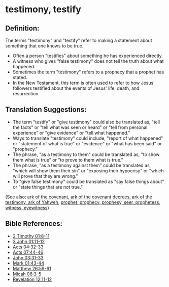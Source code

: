 # testimony, testify #

## Definition: ##

The terms "testimony" and "testify" refer to making a statement about something that one knows to be true.

* Often a person "testifies" about something he has experienced directly.
* A witness who gives "false testimony" does not tell the truth about what happened.
* Sometimes the term "testimony" refers to a prophecy that a prophet has stated.
* In the New Testament, this term is often used to refer to how Jesus' followers testified about the events of Jesus' life, death, and resurrection.

## Translation Suggestions: ##

* The term "testify" or "give testimony" could also be translated as, "tell the facts" or "tell what was seen or heard" or "tell from personal experience" or "give evidence" or "tell what happened."
* Ways to translate "testimony" could include, "report of what happened" or "statement of what is true" or "evidence" or "what has been said" or "prophecy."
* The phrase, "as a testimony to them" could be translated as, "to show them what is true" or "to prove to them what is true."
* The phrase, "as a testimony against them" could be translated as, "which will show them their sin" or "exposing their hypocrisy" or "which will prove that they are wrong."
* To "give false testimony" could be translated as "say false things about" or "state things that are not true."

(See also: [ark of the covenant, ark of the covenant decrees, ark of the testimony, ark of Yahweh](../other/arkofthecovenant.md), [prophet, prophecy, prophesy, seer, prophetess](../kt/prophet.md)[, witness, eyewitness](../kt/witness.md))

## Bible References: ##

* [2 Timothy 01:8-11](https://door43.org/en/bible/notes/2ti/01/08)
* [3 John 01:11-12](https://door43.org/en/bible/notes/3jn/01/11)
* [Acts 04:32-33](https://door43.org/en/bible/notes/act/04/32)
* [Acts 07:44-46](https://door43.org/en/bible/notes/act/07/44)
* [John 03:31-33](https://door43.org/en/bible/notes/jhn/03/31)
* [Mark 01:43-44](https://door43.org/en/bible/notes/mrk/01/43)
* [Matthew 26:59-61](https://door43.org/en/bible/notes/mat/26/59)
* [Micah 06:3-5](https://door43.org/en/bible/notes/mic/06/03)
* [Revelation 12:11-12](https://door43.org/en/bible/notes/rev/12/11)

